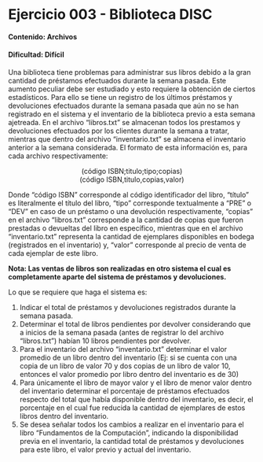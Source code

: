 # Ejercicio 003 - Biblioteca DISC

#### Contenido: Archivos
#### Dificultad: Difícil

Una biblioteca tiene problemas para administrar sus libros debido a la gran cantidad de préstamos efectuados durante la
semana pasada. Este aumento peculiar debe ser estudiado y esto requiere la obtención de ciertos estadísticos. Para ello
se tiene un registro de los últimos préstamos y devoluciones efectuados durante la semana pasada que aún no se han
registrado en el sistema y el inventario de la biblioteca previo a esta semana ajetreada.
En el archivo “libros.txt” se almacenan todos los prestamos y devoluciones efectuados por los clientes durante la semana
a tratar, mientras que dentro del archivo “inventario.txt” se almacena el inventario anterior a la semana considerada. El
formato de esta información es, para cada archivo respectivamente: 

<center>(código ISBN;titulo;tipo;copias)</center>
<center>(código ISBN,titulo,copias,valor)</center>

Donde “código ISBN” corresponde al código identificador del libro, “título” es literalmente el título del libro, “tipo”
corresponde textualmente a “PRE” o “DEV” en caso de un préstamo o una devolución respectivamente, “copias” en el
archivo “libros.txt” corresponde a la cantidad de copias que fueron prestadas o devueltas del libro en específico, mientras
que en el archivo “inventario.txt” representa la cantidad de ejemplares disponibles en bodega (registrados en el inventario)
y, “valor” corresponde al precio de venta de cada ejemplar de este libro. 

**Nota: Las ventas de libros son realizadas en otro sistema el cual es completamente aparte del sistema de
préstamos y devoluciones.**

Lo que se requiere que haga el sistema es:

1. Indicar el total de préstamos y devoluciones registrados durante la semana pasada.
2. Determinar el total de libros pendientes por devolver considerando que a inicios de la semana pasada (antes de
registrar lo del archivo “libros.txt”) habían 10 libros pendientes por devolver.
3. Para el inventario del archivo “inventario.txt” determinar el valor promedio de un libro dentro del inventario (Ej: si
se cuenta con una copia de un libro de valor 70 y dos copias de un libro de valor 10, entonces el valor promedio
por libro dentro del inventario es de 30)
4. Para únicamente el libro de mayor valor y el libro de menor valor dentro del inventario determinar el porcentaje
de préstamos efectuados respecto del total que había disponible dentro del inventario, es decir, el porcentaje en
el cual fue reducida la cantidad de ejemplares de estos libros dentro del inventario.
5. Se desea señalar todos los cambios a realizar en el inventario para el libro “Fundamentos de la Computación”,
indicando la disponibilidad previa en el inventario, la cantidad total de préstamos y devoluciones para este libro,
el valor previo y actual del inventario.